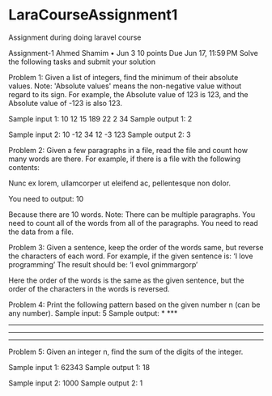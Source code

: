# LaraCourseAssignment1
Assignment during doing laravel course

Assignment-1
Ahmed Shamim
•
Jun 3
10 points
Due Jun 17, 11:59 PM
Solve the following tasks and submit your solution

Problem 1:
Given a list of integers, find the minimum of their absolute values. 
Note:
'Absolute values' means the non-negative value without regard to its sign. For example, the Absolute value of 123 is 123, and the Absolute value of -123 is also 123. 

Sample input 1:
10 12 15 189 22 2 34
Sample output 1: 
2

Sample input 2:
10 -12 34 12 -3 123
Sample output 2:
3



Problem 2:
Given a few paragraphs in a file, read the file and count how many words are there. 
For example, if there is a file with the following contents:

Nunc ex lorem, ullamcorper ut eleifend ac, pellentesque non dolor.  

You need to output: 10

Because there are 10 words. 
Note: There can be multiple paragraphs. You need to count all of the words from all of the paragraphs. 
You need to read the data from a file. 


Problem 3:
Given a sentence, keep the order of the words same, but reverse the characters of each word. 
For example, if the given sentence is: ‘I love programming’ 
The result should be: ‘I evol gnimmargorp’

Here the order of the words is the same as the given sentence, but the order of the characters in the words is reversed. 


Problem 4:
Print the following pattern based on the given number n (can be any number). 
Sample input: 5 
Sample output: 
       *
     ***
   *****
 *******
*********


Problem 5:
Given an integer n, find the sum of the digits of the integer.

Sample input 1:
62343
Sample output 1: 
18

Sample input 2:
1000
Sample output 2: 
1
